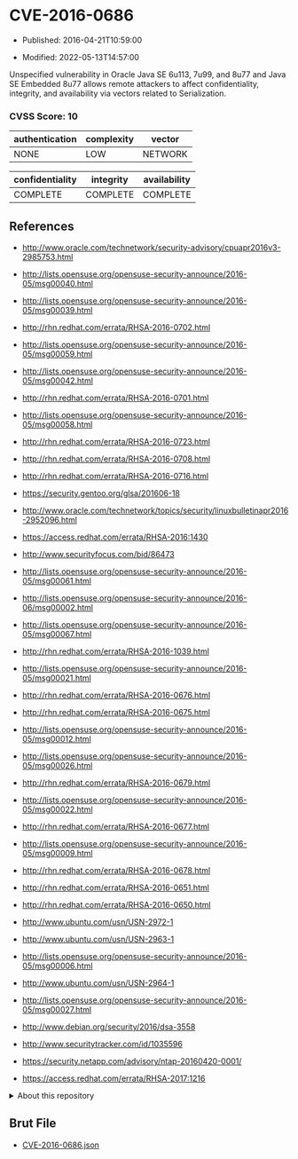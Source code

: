 # CVE-2016-0686

- Published: 2016-04-21T10:59:00

- Modified: 2022-05-13T14:57:00

Unspecified vulnerability in Oracle Java SE 6u113, 7u99, and 8u77 and Java SE Embedded 8u77 allows remote attackers to affect confidentiality, integrity, and availability via vectors related to Serialization.

### CVSS Score: **10**

| authentication | complexity | vector |
| --- | --- | --- |
| NONE | LOW | NETWORK |

| confidentiality | integrity | availability |
| --- | --- | --- |
| COMPLETE | COMPLETE | COMPLETE |

## References

* http://www.oracle.com/technetwork/security-advisory/cpuapr2016v3-2985753.html

* http://lists.opensuse.org/opensuse-security-announce/2016-05/msg00040.html

* http://lists.opensuse.org/opensuse-security-announce/2016-05/msg00039.html

* http://rhn.redhat.com/errata/RHSA-2016-0702.html

* http://lists.opensuse.org/opensuse-security-announce/2016-05/msg00059.html

* http://lists.opensuse.org/opensuse-security-announce/2016-05/msg00042.html

* http://rhn.redhat.com/errata/RHSA-2016-0701.html

* http://lists.opensuse.org/opensuse-security-announce/2016-05/msg00058.html

* http://rhn.redhat.com/errata/RHSA-2016-0723.html

* http://rhn.redhat.com/errata/RHSA-2016-0708.html

* http://rhn.redhat.com/errata/RHSA-2016-0716.html

* https://security.gentoo.org/glsa/201606-18

* http://www.oracle.com/technetwork/topics/security/linuxbulletinapr2016-2952096.html

* https://access.redhat.com/errata/RHSA-2016:1430

* http://www.securityfocus.com/bid/86473

* http://lists.opensuse.org/opensuse-security-announce/2016-05/msg00061.html

* http://lists.opensuse.org/opensuse-security-announce/2016-06/msg00002.html

* http://lists.opensuse.org/opensuse-security-announce/2016-05/msg00067.html

* http://rhn.redhat.com/errata/RHSA-2016-1039.html

* http://lists.opensuse.org/opensuse-security-announce/2016-05/msg00021.html

* http://rhn.redhat.com/errata/RHSA-2016-0676.html

* http://rhn.redhat.com/errata/RHSA-2016-0675.html

* http://lists.opensuse.org/opensuse-security-announce/2016-05/msg00012.html

* http://lists.opensuse.org/opensuse-security-announce/2016-05/msg00026.html

* http://rhn.redhat.com/errata/RHSA-2016-0679.html

* http://lists.opensuse.org/opensuse-security-announce/2016-05/msg00022.html

* http://rhn.redhat.com/errata/RHSA-2016-0677.html

* http://lists.opensuse.org/opensuse-security-announce/2016-05/msg00009.html

* http://rhn.redhat.com/errata/RHSA-2016-0678.html

* http://rhn.redhat.com/errata/RHSA-2016-0651.html

* http://rhn.redhat.com/errata/RHSA-2016-0650.html

* http://www.ubuntu.com/usn/USN-2972-1

* http://www.ubuntu.com/usn/USN-2963-1

* http://lists.opensuse.org/opensuse-security-announce/2016-05/msg00006.html

* http://www.ubuntu.com/usn/USN-2964-1

* http://lists.opensuse.org/opensuse-security-announce/2016-05/msg00027.html

* http://www.debian.org/security/2016/dsa-3558

* http://www.securitytracker.com/id/1035596

* https://security.netapp.com/advisory/ntap-20160420-0001/

* https://access.redhat.com/errata/RHSA-2017:1216

<details>
<summary>About this repository</summary> 

  This repository is part of the project [Live Hack CVE](https://github.com/Live-Hack-CVE). Main website can be found [www.live-hack.org](https://www.live-hack.org) 
  
  Made by [Sn0wAlice](https://github.com/Sn0wAlice) for the people that care about security and need to have a feed of the latest CVEs. Hope you enjoy it, don't forget to star the repo and follow me on [Twitter](https://twitter.com/Sn0wAlice) and [Github](https://github.com/Sn0wAlice). And that is my [personnal website](https://www.alice-snow.me/)

  - [Home Page](https://github.com/Live-Hack-CVE)
  - [Framework](https://github.com/Live-Hack-CVE/cve-framework)
  - [CVE database](https://github.com/Live-Hack-CVE/full_database)
  - [Changelog](https://github.com/Live-Hack-CVE/Changelog)
</details>

## Brut File

* [CVE-2016-0686.json](https://raw.githubusercontent.com/Live-Hack-CVE/full_database/main/cves/2016/CVE-2016-0686.json)

